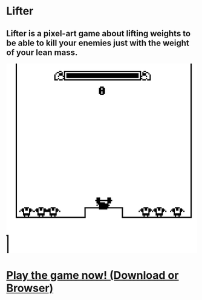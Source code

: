 # Lifter
## **Lifter** is a pixel-art game about lifting weights to be able to kill your enemies just with the weight of your lean mass.

![](lifter-game-gif-1.gif)

# [Play the game now! (Download or Browser)](https://caueh.itch.io/lifter)